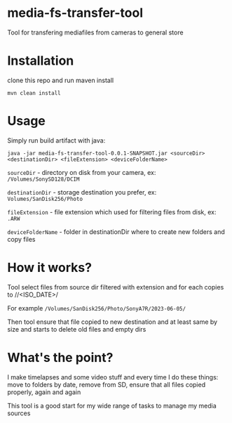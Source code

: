 # media-fs-transfer-tool

Tool for transfering mediafiles from cameras to general store

# Installation

clone this repo and run maven install

`mvn clean install`

# Usage

Simply run build artifact with java:

`java -jar media-fs-transfer-tool-0.0.1-SNAPSHOT.jar <sourceDir> <destinationDir> <fileExtension> <deviceFolderName>`

`sourceDir` - directory on disk from your camera, ex: `/Volumes/SonySD128/DCIM`

`destinationDir` - storage destination you prefer, ex: `Volumes/SanDisk256/Photo`

`fileExtension` - file extension which used for filtering files from disk, ex: `.ARW`

`deviceFolderName` - folder in destinationDir where to create new folders and copy files

# How it works?

Tool select files from source dir filtered with extension and for each copies to <destinationDir>/<deviceFolderName>/<ISO_DATE>/

For example `/Volumes/SanDisk256/Photo/SonyA7R/2023-06-05/`

Then tool ensure that file copied to new destination and at least same by size and starts to delete old files and empty dirs

# What's the point?

I make timelapses and some video stuff and every time I do these things: move to folders by date, remove from SD, ensure that all files copied properly, again and again

This tool is a good start for my wide range of tasks to manage my media sources
